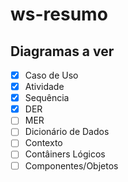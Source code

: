 # ws-resumo

## Diagramas a ver

- [x] Caso de Uso
- [x] Atividade
- [x] Sequência
- [x] DER
- [ ] MER			
- [ ] Dicionário de Dados	
- [ ] Contexto
- [ ] Contâiners Lógicos
- [ ] Componentes/Objetos
